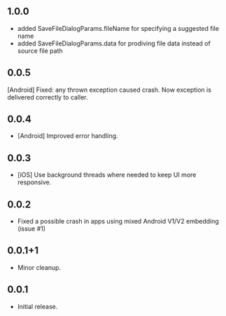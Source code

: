 ## 1.0.0

- added SaveFileDialogParams.fileName for specifying a suggested file name
- added SaveFileDialogParams.data for prodiving file data instead of source file path

## 0.0.5

[Android] Fixed: any thrown exception caused crash. Now exception is delivered correctly to caller.

## 0.0.4

- [Android] Improved error handling.

## 0.0.3

- [iOS] Use background threads where needed to keep UI more responsive.

## 0.0.2

- Fixed a possible crash in apps using mixed Android V1/V2 embedding (issue #1)

## 0.0.1+1

- Minor cleanup.

## 0.0.1

- Initial release.
